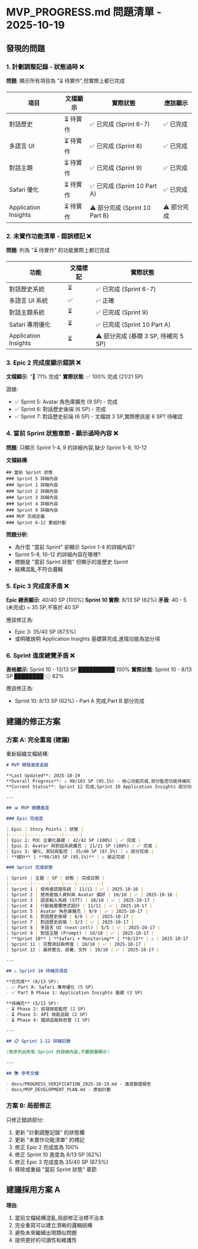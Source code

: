 # MVP_PROGRESS.md 問題清單 - 2025-10-19

## 發現的問題

### 1. 計劃調整記錄 - 狀態過時 ❌

**問題**: 顯示所有項目為 "⏳ 待實作",但實際上都已完成

| 項目 | 文檔顯示 | 實際狀態 | 應該顯示 |
|------|---------|---------|---------|
| 對話歷史 | ⏳ 待實作 | ✅ 已完成 (Sprint 6-7) | ✅ 已完成 |
| 多語言 UI | ⏳ 待實作 | ✅ 已完成 (Sprint 8) | ✅ 已完成 |
| 對話主題 | ⏳ 待實作 | ✅ 已完成 (Sprint 9) | ✅ 已完成 |
| Safari 優化 | ⏳ 待實作 | ✅ 已完成 (Sprint 10 Part A) | ✅ 已完成 |
| Application Insights | ⏳ 待實作 | ⚠️ 部分完成 (Sprint 10 Part B) | ⚠️ 部分完成 |

### 2. 未實作功能清單 - 錯誤標記 ❌

**問題**: 列為 "⏳ 待實作" 的功能實際上都已完成

| 功能 | 文檔標記 | 實際狀態 |
|------|---------|---------|
| 對話歷史系統 | ⏳ | ✅ 已完成 (Sprint 6-7) |
| 多語言 UI 系統 | ✅ | ✅ 正確 |
| 對話主題系統 | ⏳ | ✅ 已完成 (Sprint 9) |
| Safari 專用優化 | ⏳ | ✅ 已完成 (Sprint 10 Part A) |
| Application Insights | ⏳ | ⚠️ 部分完成 (基礎 3 SP, 待補完 5 SP) |

### 3. Epic 2 完成度顯示錯誤 ❌

**文檔顯示**: "🔄 71% 完成"
**實際狀態**: ✅ 100% 完成 (21/21 SP)

證據:
- ✅ Sprint 5: Avatar 角色庫擴充 (9 SP) - 完成
- ✅ Sprint 6: 對話歷史後端 (6 SP) - 完成
- ✅ Sprint 7: 對話歷史前端 (6 SP) - 文檔說 3 SP,實際應該是 6 SP? 待確認

### 4. 當前 Sprint 狀態章節 - 顯示過時內容 ❌

**問題**: 只顯示 Sprint 1-4, 9 的詳細內容,缺少 Sprint 5-8, 10-12

**文檔結構**:
```
## 當前 Sprint 狀態
### Sprint 5 詳細內容
### Sprint 1 詳細內容
### Sprint 2 詳細內容
### Sprint 3 詳細內容
### Sprint 4 詳細內容
### Sprint 9 詳細內容
### MVP 完成定義
### Sprint 6-12 重組計劃
```

**問題分析**:
- 為什麼 "當前 Sprint" 卻顯示 Sprint 1-4 的詳細內容?
- Sprint 5-8, 10-12 的詳細內容在哪裡?
- 標題是 "當前 Sprint 狀態" 但顯示的是歷史 Sprint
- 結構混亂,不符合邏輯

### 5. Epic 3 完成度矛盾 ❌

**Epic 總表顯示**: 40/40 SP (100%)
**Sprint 10 實際**: 8/13 SP (62%)
**矛盾**: 40 - 5 (未完成) = 35 SP,不等於 40 SP

應該修正為:
- Epic 3: 35/40 SP (87.5%)
- 或明確說明 Application Insights 基礎算完成,進階功能為加分項

### 6. Sprint 進度總覽矛盾 ❌

**表格顯示**: Sprint 10 - 13/13 SP ██████████ 100%
**實際狀態**: Sprint 10 - 8/13 SP ████████░░ 62%

應該修正為:
- Sprint 10: 8/13 SP (62%) - Part A 完成,Part B 部分完成

## 建議的修正方案

### 方案 A: 完全重寫 (建議)

重新組織文檔結構:

```markdown
# MVP 開發進度追蹤

**Last Updated**: 2025-10-19
**Overall Progress**: ⚠️ 98/103 SP (95.1%) - 核心功能完成,部分監控功能待補完
**Current Status**: Sprint 12 完成,Sprint 10 Application Insights 部分功能待補完

---

## 📊 MVP 總體進度

### Epic 完成度

| Epic | Story Points | 狀態 |
|------|-------------|------|
| Epic 1: POC 企業化基礎 | 42/42 SP (100%) | ✅ 完成 |
| Epic 2: Avatar 與對話系統擴充 | 21/21 SP (100%) | ✅ 完成 |
| Epic 3: 優化、測試與監控 | 35/40 SP (87.5%) | ⚠️ 部分完成 |
| **總計** | **98/103 SP (95.1%)** | ⚠️ 接近完成 |

### Sprint 完成狀態

| Sprint | 主題 | SP | 狀態 | 完成日期 |
|--------|------|----|----|---------|
| Sprint 1 | 使用者認證系統 | 11/11 | ✅ | 2025-10-16 |
| Sprint 2 | 使用者個人資料與 Avatar 偏好 | 10/10 | ✅ | 2025-10-16 |
| Sprint 3 | 語音輸入系統 (STT) | 10/10 | ✅ | 2025-10-17 |
| Sprint 4 | 行動裝置響應式設計 | 11/11 | ✅ | 2025-10-17 |
| Sprint 5 | Avatar 角色庫擴充 | 9/9 | ✅ | 2025-10-17 |
| Sprint 6 | 對話歷史後端 | 6/6 | ✅ | 2025-10-17 |
| Sprint 7 | 對話歷史前端 | 3/3 | ✅ | 2025-10-17 |
| Sprint 8 | 多語言 UI (next-intl) | 5/5 | ✅ | 2025-10-17 |
| Sprint 9 | 對話主題 (Prompt) | 10/10 | ✅ | 2025-10-17 |
| **Sprint 10** | **Safari + Monitoring** | **8/13** | ⚠️ | 2025-10-17 |
| Sprint 11 | 完整測試與修復 | 10/10 | ✅ | 2025-10-17 |
| Sprint 12 | 最終整合、部署、文件 | 10/10 | ✅ | 2025-10-17 |

---

## ⚠️ Sprint 10 待補完項目

**已完成** (8/13 SP):
- ✅ Part A: Safari 專用優化 (5 SP)
- ✅ Part B Phase 1: Application Insights 基礎 (3 SP)

**待補完** (5/13 SP):
- ⏳ Phase 2: 前端效能監控 (2 SP)
- ⏳ Phase 3: API 效能追蹤 (2 SP)
- ⏳ Phase 4: 錯誤追蹤與告警 (1 SP)

---

## 📋 Sprint 1-12 詳細記錄

[依序列出所有 Sprint 的詳細內容,不要跳著顯示]

---

## 📚 參考文檔

- docs/PROGRESS_VERIFICATION_2025-10-19.md - 進度驗證報告
- docs/MVP_DEVELOPMENT_PLAN.md - 原始計劃
```

### 方案 B: 局部修正

只修正錯誤部分:
1. 更新 "計劃調整記錄" 的狀態欄
2. 更新 "未實作功能清單" 的標記
3. 修正 Epic 2 完成度為 100%
4. 修正 Sprint 10 進度為 8/13 SP (62%)
5. 修正 Epic 3 完成度為 35/40 SP (87.5%)
6. 移除或重組 "當前 Sprint 狀態" 章節

## 建議採用方案 A

**理由**:
1. 當前文檔結構混亂,局部修正治標不治本
2. 完全重寫可以建立清晰的邏輯結構
3. 避免未來繼續出現類似問題
4. 提供更好的可讀性和維護性
